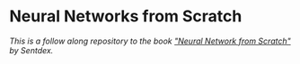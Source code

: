 # Neural Networks from Scratch

*This is a follow along repository to the book ["Neural Network from Scratch"](https://nnfs.io/) by Sentdex.*

